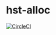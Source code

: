 # hst-alloc

[![CircleCI](https://circleci.com/gh/thirstycrow/hst-alloc.svg?style=svg)](https://circleci.com/gh/thirstycrow/hst-alloc)
